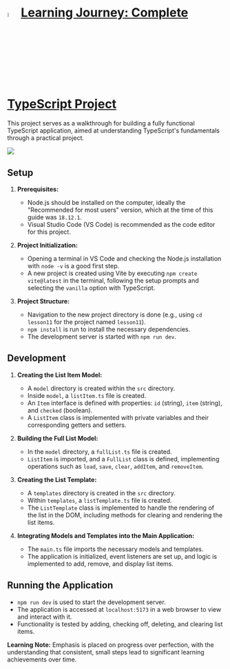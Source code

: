 # <img src='https://upload.wikimedia.org/wikipedia/commons/thumb/4/4c/Typescript_logo_2020.svg/2048px-Typescript_logo_2020.svg.png' width='5%'> [Learning Journey: Complete TypeScript Project](https://youtu.be/61v23Ce5SXA?si=7FSQvv2NrBAnK333)

This project serves as a walkthrough for building a fully functional TypeScript application, aimed at understanding TypeScript's fundamentals through a practical project.

<img src='./src/assets/demo.mp4'>

## Setup

1. **Prerequisites:**

   - Node.js should be installed on the computer, ideally the "Recommended for most users" version, which at the time of this guide was `18.12.1`.
   - Visual Studio Code (VS Code) is recommended as the code editor for this project.

2. **Project Initialization:**

   - Opening a terminal in VS Code and checking the Node.js installation with `node -v` is a good first step.
   - A new project is created using Vite by executing `npm create vite@latest` in the terminal, following the setup prompts and selecting the `vanilla` option with TypeScript.

3. **Project Structure:**
   - Navigation to the new project directory is done (e.g., using `cd lesson11` for the project named `lesson11`).
   - `npm install` is run to install the necessary dependencies.
   - The development server is started with `npm run dev`.

## Development

1. **Creating the List Item Model:**

   - A `model` directory is created within the `src` directory.
   - Inside `model`, a `listItem.ts` file is created.
   - An `Item` interface is defined with properties: `id` (string), `item` (string), and `checked` (boolean).
   - A `ListItem` class is implemented with private variables and their corresponding getters and setters.

2. **Building the Full List Model:**

   - In the `model` directory, a `fullList.ts` file is created.
   - `ListItem` is imported, and a `FullList` class is defined, implementing operations such as `load`, `save`, `clear`, `addItem`, and `removeItem`.

3. **Creating the List Template:**

   - A `templates` directory is created in the `src` directory.
   - Within `templates`, a `listTemplate.ts` file is created.
   - The `ListTemplate` class is implemented to handle the rendering of the list in the DOM, including methods for clearing and rendering the list items.

4. **Integrating Models and Templates into the Main Application:**
   - The `main.ts` file imports the necessary models and templates.
   - The application is initialized, event listeners are set up, and logic is implemented to add, remove, and display list items.

## Running the Application

- `npm run dev` is used to start the development server.
- The application is accessed at `localhost:5173` in a web browser to view and interact with it.
- Functionality is tested by adding, checking off, deleting, and clearing list items.

**Learning Note:** Emphasis is placed on progress over perfection, with the understanding that consistent, small steps lead to significant learning achievements over time.
